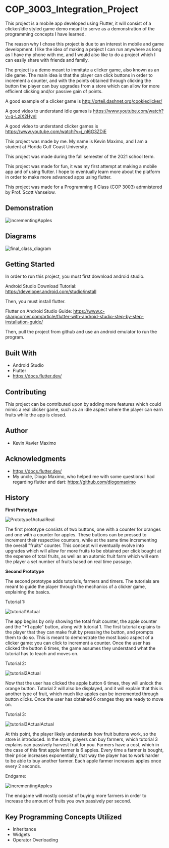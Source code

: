 # COP_3003_Integration_Project

This project is a mobile app developed using Flutter, it will consist of a clicker/idle styled game demo meant to serve as a demonstration of the programming concepts I have learned.

The reason why I chose this project is due to an interest in mobile and game development. I like the idea of making a project I can run anywhere as long as I have my phone with me, and I would also like to do a project which I can easily share with friends and family. 

The project is a demo meant to immitate a clicker game, also known as an idle game. The main idea is that the player can click buttons in order to increment a counter, and with the points obtained through clicking the button the player can buy upgrades from a store which can allow for more efficient clicking and/or passive gain of points.

A good example of a clicker game is http://orteil.dashnet.org/cookieclicker/

A good video to understand idle games is https://www.youtube.com/watch?v=g-LziX2HynI

A good video to understand clicker games is https://www.youtube.com/watch?v=j_nI6G3ZDiE

This project was made by me. My name is Kevin Maximo, and I am a student at Florida Gulf Coast University.

This project was made during the fall semester of the 2021 school term.

This project was made for fun, it was my first attempt at making a mobile app and of using flutter. I hope to eventually learn more about the platform in order to make more advanced apps using flutter.

This project was made for a Programming II Class (COP 3003) admnistered by Prof. Scott Vanselow.

## Demonstration

![incrementingApples](https://user-images.githubusercontent.com/62119614/143375572-81195d00-f2e1-4763-9298-dae5dc954985.gif)

## Diagrams

![final_class_diagram](https://user-images.githubusercontent.com/62119614/146274090-c0ca398a-26fa-413d-aee7-eee7416f842e.PNG)

## Getting Started

In order to run this project, you must first download android studio.

Android Studio Download Tutorial: https://developer.android.com/studio/install

Then, you must install flutter.

Flutter on Android Studio Guide: https://www.c-sharpcorner.com/article/flutter-with-android-studio-step-by-step-installation-guide/

Then, pull the project from github and use an android emulator to run the program.<br />

## Built With

* Android Studio  
* Flutter
* https://docs.flutter.dev/

## Contributing

This project can be contributed upon by adding more features which could mimic a real clicker game, such as an idle aspect where the player can earn fruits while the app is closed.

## Author

* Kevin Xavier Maximo

## Acknowledgments

* https://docs.flutter.dev/
* My uncle, Diogo Maximo, who helped me with some questions I had regarding flutter and dart: https://github.com/diogomaximo

## History

**First Prototype**

![Prototype1ActualReal](https://user-images.githubusercontent.com/62119614/140718015-a6da43ed-90c6-4cd1-94d4-98a3a3abb556.PNG)
  
The first prototype consists of two buttons, one with a counter for oranges and one with a counter for apples. These buttons can be pressed to increment their respective counters, while at the same time incrementing the overall "fruits" counter. This concept will eventually evolve into upgrades which will allow for more fruits to be obtained per click bought at the expense of total fruits, as well as an automic fruit farm which will earn the player a set number of fruits based on real time passage.

**Second Prototype**

The second prototype adds tutorials, farmers and timers. The tutorials are meant to guide the player through the mechanics of a clicker game, explaining the basics.

Tutorial 1:

![tutorial1Actual](https://user-images.githubusercontent.com/62119614/143375001-6d24b689-811d-48e5-8e81-7e5500464a18.PNG)

The app begins by only showing the total fruit counter, the apple counter and the "+1 apple" button, along with tutorial 1. The first tutorial explains to the player that they can make fruit by pressing the button, and prompts them to do so. This is meant to demonstrate the most basic aspect of a clicker game: you can click to increment a counter. Once the user has clicked the button 6 times, the game assumes they understand what the tutorial has to teach and moves on.

Tutorial 2:

![tutorial2Actual](https://user-images.githubusercontent.com/62119614/143375081-09db8266-73f8-476d-a8ed-32f62f715110.PNG)

Now that the user has clicked the apple button 6 times, they will unlock the orange button. Tutorial 2 will also be displayed, and it will explain that this is another type of fruit, which much like apples can be incremented through button clicks. Once the user has obtained 6 oranges they are ready to move on.

Tutorial 3:

![tutorial3ActualActual](https://user-images.githubusercontent.com/62119614/143375171-7e4f4d56-5af3-4d4e-8e6b-343ce1d24391.PNG)
  
At this point, the player likely understands how fruit buttons work, so the store is introduced. In the store, players can buy farmers, which tutorial 3 explains can passively harvest fruit for you. Farmers have a cost, which in the case of this first apple farmer is 6 apples. Every time a farmer is bought, their price increases exponentially, that way the player has to work harder to be able to buy another farmer. Each apple farmer increases apples once every 2 seconds.

Endgame: 

![incrementingApples](https://user-images.githubusercontent.com/62119614/143375572-81195d00-f2e1-4763-9298-dae5dc954985.gif)

The endgame will mostly consist of buying more farmers in order to increase the amount of fruits you own passively per second.

## Key Programming Concepts Utilized

* Inheritance
* Widgets
* Operator Overloading
